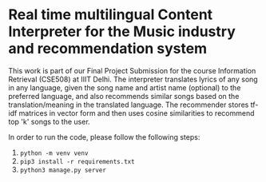 # Real time multilingual Content Interpreter for the Music industry and recommendation system

This work is part of our Final Project Submission for the course Information Retrieval (CSE508) at IIIT Delhi.
The interpreter translates lyrics of any song in any language, given the song name and artist name (optional) to the preferred language, and also recommends similar songs 
based on the translation/meaning in the translated language.
The recommender stores tf-idf matrices in vector form and then uses cosine similarities to recommend top 'k' songs to the user.

In order to run the code, please follow the following steps:
1. `python -m venv venv`
2. `pip3 install -r requirements.txt`
3. `python3 manage.py server`

